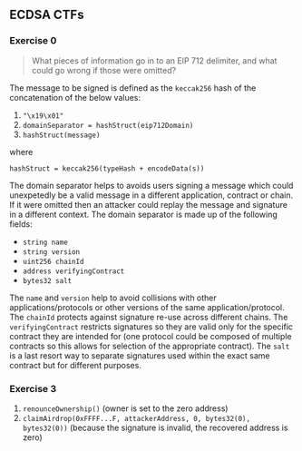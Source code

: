 ## ECDSA CTFs

### Exercise 0

> What pieces of information go in to an EIP 712 delimiter, and what could go wrong if those were omitted?

The message to be signed is defined as the `keccak256` hash of the concatenation of the below values:

1. `"\x19\x01"`
1. `domainSeparator = hashStruct(eip712Domain)`
1. `hashStruct(message)`

where

`hashStruct = keccak256(typeHash + encodeData(s))`

The domain separator helps to avoids users signing a message which could unexpetedly be a valid message in a
different application, contract or chain. If it were omitted then an attacker could replay the message and signature
in a different context. The domain separator is made up of the following fields:

- `string name`
- `string version`
- `uint256 chainId`
- `address verifyingContract`
- `bytes32 salt`

The `name` and `version` help to avoid collisions with other applications/protocols or other versions of the same
application/protocol. The `chainId` protects against signature re-use across different chains. The `verifyingContract`
restricts signatures so they are valid only for the specific contract they are intended for (one protocol could be
composed of multiple contracts so this allows for selection of the appropriate contract). The `salt` is a last
resort way to separate signatures used within the exact same contract but for different purposes.

### Exercise 3

1. `renounceOwnership()` (owner is set to the zero address)
1. `claimAirdrop(0xFFFF...F, attackerAddress, 0, bytes32(0), bytes32(0))` (because the signature is invalid, the recovered address is zero)
